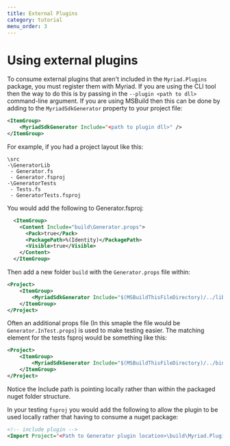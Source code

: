 ```yaml
---
title: External Plugins
category: tutorial
menu_order: 3
---
```


# Using external plugins

To consume external plugins that aren't included in the `Myriad.Plugins` package, you must register them with Myriad. If you are using the CLI tool then the way to do this is by passing in the `--plugin <path to dll>` command-line argument. If you are using MSBuild then this can be done by adding to the `MyriadSdkGenerator` property to your project file:

```xml
<ItemGroup>
    <MyriadSdkGenerator Include="<path to plugin dll>" />
</ItemGroup>
```

For example, if you had a project layout like this:

```
\src
-\GeneratorLib
 - Generator.fs
 - Generator.fsproj
-\GeneratorTests
 - Tests.fs
 - GeneratorTests.fsproj
```

You would add the following to Generator.fsproj:
```xml
  <ItemGroup>
    <Content Include="build\Generator.props">
      <Pack>true</Pack>
      <PackagePath>%(Identity)</PackagePath>
      <Visible>true</Visible>
    </Content>
  </ItemGroup>
```

Then add a new folder `build` with the `Generator.props` file within:
```xml
<Project>
    <ItemGroup>
        <MyriadSdkGenerator Include="$(MSBuildThisFileDirectory)/../lib/netstandard2.1/Generator.dll" />
    </ItemGroup>
</Project>
```

Often an additional props file (In this smaple the file would be `Generator.InTest.props`) is used to make testing easier.  The matching element for the tests fsproj would be something like this:

```xml
<Project>
    <ItemGroup>
        <MyriadSdkGenerator Include="$(MSBuildThisFileDirectory)/../bin/$(Configuration)/netstandard2.1/Generator.dll" />
    </ItemGroup>
</Project>
```

Notice the Include path is pointing locally rather than within the packaged nuget folder structure.

In your testing `fsproj` you would add the following to allow the plugin to be used locally rather that having to consume a nuget package:

```xml
<!-- include plugin -->
<Import Project="<Path to Generator plugin location>\build\Myriad.Plugins.InTest.props" />
